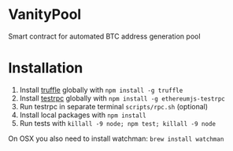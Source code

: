 # VanityPool

Smart contract for automated BTC address generation pool

# Installation

1. Install [truffle](http://truffleframework.com) globally with `npm install -g truffle`
2. Install [testrpc](https://github.com/ethereumjs/testrpc) globally with `npm install -g ethereumjs-testrpc`
3. Run testrpc in separate terminal `scripts/rpc.sh` (optional)
4. Install local packages with `npm install`
5. Run tests with `killall -9 node; npm test; killall -9 node`

On OSX you also need to install watchman: `brew install watchman`
